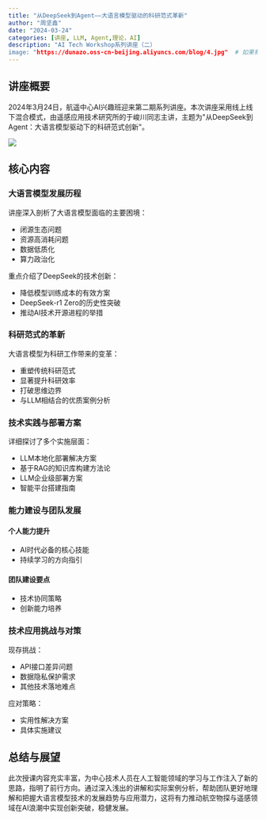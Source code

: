 ```yaml
---
title: "从DeepSeek到Agent——大语言模型驱动的科研范式革新"
author: "周坚鑫"
date: "2024-03-24"
categories: [讲座, LLM, Agent,理论，AI]
description: "AI Tech Workshop系列讲座（二）
image: "https://dunazo.oss-cn-beijing.aliyuncs.com/blog/4.jpg"  # 如果有封面图片的话
---
```


## 讲座概要

2024年3月24日，航遥中心AI兴趣班迎来第二期系列讲座。本次讲座采用线上线下混合模式，由遥感应用技术研究所的于峻川同志主讲，主题为"从DeepSeek到Agent：大语言模型驱动下的科研范式创新"。

![](https://dunazo.oss-cn-beijing.aliyuncs.com/blog/4.jpg)

## 核心内容

### 大语言模型发展历程

讲座深入剖析了大语言模型面临的主要困境：
- 闭源生态问题
- 资源高消耗问题
- 数据低质化
- 算力政治化

重点介绍了DeepSeek的技术创新：
- 降低模型训练成本的有效方案
- DeepSeek-r1 Zero的历史性突破
- 推动AI技术开源进程的举措

### 科研范式的革新

大语言模型为科研工作带来的变革：
- 重塑传统科研范式
- 显著提升科研效率
- 打破思维边界
- 与LLM相结合的优质案例分析

### 技术实践与部署方案

详细探讨了多个实施层面：
- LLM本地化部署解决方案
- 基于RAG的知识库构建方法论
- LLM企业级部署方案
- 智能平台搭建指南

### 能力建设与团队发展

#### 个人能力提升
- AI时代必备的核心技能
- 持续学习的方向指引

#### 团队建设要点
- 技术协同策略
- 创新能力培养

### 技术应用挑战与对策

现存挑战：
- API接口差异问题
- 数据隐私保护需求
- 其他技术落地难点

应对策略：
- 实用性解决方案
- 具体实施建议

## 总结与展望

此次授课内容充实丰富，为中心技术人员在人工智能领域的学习与工作注入了新的思路，指明了前行方向。通过深入浅出的讲解和实际案例分析，帮助团队更好地理解和把握大语言模型技术的发展趋势与应用潜力，这将有力推动航空物探与遥感领域在AI浪潮中实现创新突破，稳健发展。
